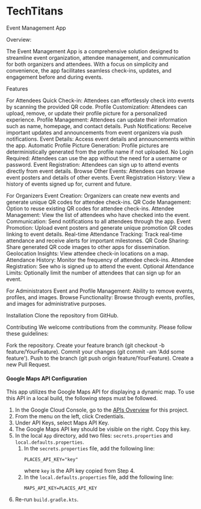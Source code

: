 # TechTitans

Event Management App

Overview: 

The Event Management App is a comprehensive solution designed to streamline event organization, attendee management, and communication for both organizers and attendees. 
With a focus on simplicity and convenience, the app facilitates seamless check-ins, updates, and engagement before and during events.

Features

For Attendees
Quick Check-in: Attendees can effortlessly check into events by scanning the provided QR code.
Profile Customization: Attendees can upload, remove, or update their profile picture for a personalized experience.
Profile Management: Attendees can update their information such as name, homepage, and contact details.
Push Notifications: Receive important updates and announcements from event organizers via push notifications.
Event Details: Access event details and announcements within the app.
Automatic Profile Picture Generation: Profile pictures are deterministically generated from the profile name if not uploaded.
No Login Required: Attendees can use the app without the need for a username or password.
Event Registration: Attendees can sign up to attend events directly from event details.
Browse Other Events: Attendees can browse event posters and details of other events.
Event Registration History: View a history of events signed up for, current and future.

For Organizers
Event Creation: Organizers can create new events and generate unique QR codes for attendee check-ins.
QR Code Management: Option to reuse existing QR codes for attendee check-ins.
Attendee Management: View the list of attendees who have checked into the event.
Communication: Send notifications to all attendees through the app.
Event Promotion: Upload event posters and generate unique promotion QR codes linking to event details.
Real-time Attendance Tracking: Track real-time attendance and receive alerts for important milestones.
QR Code Sharing: Share generated QR code images to other apps for dissemination.
Geolocation Insights: View attendee check-in locations on a map.
Attendance History: Monitor the frequency of attendee check-ins.
Attendee Registration: See who is signed up to attend the event.
Optional Attendance Limits: Optionally limit the number of attendees that can sign up for an event.

For Administrators
Event and Profile Management: Ability to remove events, profiles, and images.
Browse Functionality: Browse through events, profiles, and images for administrative purposes.

Installation
Clone the repository from GitHub.

Contributing
We welcome contributions from the community. Please follow these guidelines:

Fork the repository.
Create your feature branch (git checkout -b feature/YourFeature).
Commit your changes (git commit -am 'Add some feature').
Push to the branch (git push origin feature/YourFeature).
Create a new Pull Request.

#### Google Maps API Configuration

This app utilizes the Google Maps API for displaying a dynamic map. To use this API in a local build, the following steps must be followed.

1. In the Google Cloud Console, go to the [APIs Overview](https://console.cloud.google.com/apis/dashboard?authuser=1&project=eventsigninapp-415919) for this project.
2. From the menu on the left, click Credentials.
3. Under API Keys, select Maps API Key.
4. The Google Maps API key should be visible on the right. Copy this key.
5. In the local `App` directory, add two files: `secrets.properties` and `local.defaults.properties`.
   1. In the `secrets.properties` file, add the following line:
      ```
      PLACES_API_KEY="key"
      ```
      where `key` is the API key copied from Step 4.
   2. In the `local.defaults.properties` file, add the following line:
      ```
      MAPS_API_KEY=PLACES_API_KEY
      ```
6. Re-run `build.gradle.kts`.
